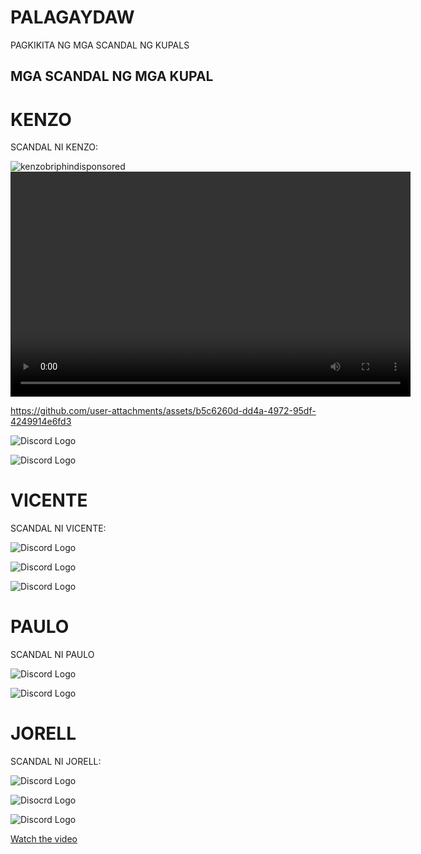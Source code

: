 # PALAGAYDAW

PAGKIKITA NG MGA SCANDAL NG KUPALS

## MGA SCANDAL NG MGA KUPAL

# KENZO

SCANDAL NI KENZO:

<img src="https://github.com/EstiloElton/test2.github.io/blob/main/image.png?raw=true" alt="kenzobriphindisponsored">

<video width="640" height="360" controls>
  <source src="https://github.com/EstiloElton/TEST.github.io/raw/refs/heads/main/369272533-b5c6260d-dd4a-4972-95df-4249914e6fd3.mov" type="video/mp4">
  Your browser does not support the video tag.
</video>

https://github.com/user-attachments/assets/b5c6260d-dd4a-4972-95df-4249914e6fd3

![Discord Logo](https://cdn.discordapp.com/attachments/1285610041994641445/1286137282503380994/image.png?ex=66ecd02f&is=66eb7eaf&hm=d74ca3a0530e871d61425db60e84b30c6e4e9f7522e68b770cd67166ffb88deb&)

![Discord Logo](https://cdn.discordapp.com/attachments/1285610041994641445/1286128224828522507/460337744_1053887893132128_7476203277579875640_n.png?ex=66ecc7bf&is=66eb763f&hm=4e6e9ead22a1c896eccd3d288fb7a0a295627ecad231274404657c8bb8baf512&)

# VICENTE

SCANDAL NI VICENTE:

![Discord Logo](https://cdn.discordapp.com/attachments/1285610041994641445/1286139938881929236/IMG_7088.png?ex=66ecd2a8&is=66eb8128&hm=ac146d963ff46743fc906cd6254c9ca0d98e1d19a32fea4aa657eab40562dc5d&)

![Discord Logo](https://cdn.discordapp.com/attachments/1285610041994641445/1285926273377370183/image.png?ex=66ec0baa&is=66eaba2a&hm=728a5dcd71cf0eb63b3fa62d516a673b61acd678e799cbdb8c0ce71cd9bf6123&)

![Discord Logo](https://cdn.discordapp.com/attachments/1285610041994641445/1286139666835439658/Messenger_creation_AB5A0947-6985-4862-9767-4025F05F938B.png?ex=66ecd267&is=66eb80e7&hm=c9d3b0a9aa88a373814e27726b5b31c8eb8c0df7aa1d054795d35a5aabe64db4&)

# PAULO

SCANDAL NI PAULO

![Discord Logo](https://cdn.discordapp.com/attachments/1285610041994641445/1286136376827449437/459844296_2551807671681128_5540785220415951575_n.jpg?ex=66eccf57&is=66eb7dd7&hm=5b1f26360213935fce659d031ad292b067365880b5f35e0ba0d208e3a386ed6f&)

![Discord Logo](https://cdn.discordapp.com/attachments/1285610041994641445/1286136377112789084/458260691_1569396070450111_5379603633556000124_n.jpg?ex=66eccf57&is=66eb7dd7&hm=666be0a501d5f5cf2e764959ab894706303a5d9ca5203ae44527beac93405760&)

# JORELL

SCANDAL NI JORELL:

![Discord Logo](https://cdn.discordapp.com/attachments/1285610041994641445/1286142030548045845/49CB8995-229E-4BDC-8E35-6FD62E7ADECB.png?ex=66ecd49b&is=66eb831b&hm=f5f34215f3bf0dae741178146eeb74c2c503eb9181356da9b06f30ae87ea3d34&)

![Disocrd Logo](https://cdn.discordapp.com/attachments/1285610041994641445/1286142031500152904/4DC35F64-D428-43F7-A342-94FC9AA2FB8B.jpg?ex=66ecd49b&is=66eb831b&hm=b22e2ed3093c301bb232fde287f94765e012e9559aa3d99d0c8d1524c752df47&)

![Discord Logo](https://cdn.discordapp.com/attachments/1285610041994641445/1286142031235776623/EE89DEBD-FA49-4F4F-A303-41507861F9C0.jpg?ex=66ecd49b&is=66eb831b&hm=5dec0db131faa06814632cfe519944110d31bb4b943962669c9d6e8da18fff26&)

[Watch the video](https://cdn.discordapp.com/attachments/1285610041994641445/1286162028234281041/459788178_8409153375814290_5156481884138051017_n.mp4?ex=66ece73b&is=66eb95bb&hm=27039dee62a436bbd6da34eae7f7f84e83f5e2fbebb407612e105b499577e817&)
